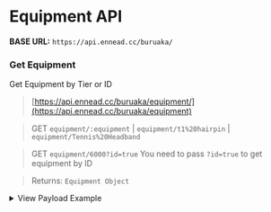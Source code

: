 # Equipment API

**BASE URL:** `https://api.ennead.cc/buruaka/`

### Get Equipment
Get Equipment by Tier or ID

> [https://api.ennead.cc/buruaka/equipment/](https://api.ennead.cc/buruaka/equipment)

> GET `equipment/:equipment` | `equipment/t1%20hairpin` | `equipment/Tennis%20Headband`

> GET `equipment/6000?id=true` You need to pass `?id=true` to get equipment by ID

> Returns: `Equipment Object`
<details>
<summary>View Payload Example</summary>

```json
{
    "data": {
        "id": 6000,
        "localizeId": 1494732916,
        "recipeId": 600,
        "category": "Hairpin",
        "rarity": "N",
        "maxLevel": 10,
        "tier": 1,
        "tags": [
            "Equipment",
            "Hairpin"
        ]
    },
    "drops": [
        {
            "stageName": "CHAPTER01_Normal_Main_Stage04",
            "dropAmount": 1,
            "dropChance": 30
        },
        {
            "stageName": "CHAPTER01_Hard_Main_Stage03",
            "dropAmount": 1,
            "dropChance": 60
        },
        {
            "stageName": "CHAPTER02_Normal_Main_Stage01",
            "dropAmount": 1,
            "dropChance": 40
        },
        {
            "stageName": "CHAPTER02_Normal_Main_Stage02",
            "dropAmount": 1,
            "dropChance": 40
        },
        {
            "stageName": "CHAPTER02_Normal_Main_Stage03",
            "dropAmount": 1,
            "dropChance": 30
        },
        {
            "stageName": "CHAPTER02_Hard_Main_Stage03",
            "dropAmount": 1,
            "dropChance": 80
        }
    ]
}
```
</details>